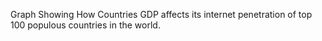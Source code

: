 Graph Showing How Countries GDP affects its internet penetration of top 100 populous countries in the world.